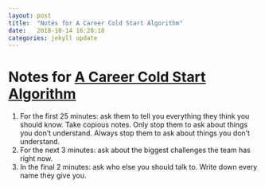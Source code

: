 ```yaml
---
layout: post
title:  "Notes for A Career Cold Start Algorithm"
date:   2018-10-14 16:20:18
categories: jekyll update
---
```


# Notes for [A Career Cold Start Algorithm][1]

1. For the first 25 minutes: ask them to tell you everything they think you
   should know. Take copious notes. Only stop them to ask about things you
   don’t understand. Always stop them to ask about things you don’t understand.
2. For the next 3 minutes: ask about the biggest challenges the team has right
   now.
3. In the final 2 minutes: ask who else you should talk to. Write down every
   name they give you.

[1]: https://web.archive.org/web/20180830174721/http://boz.com/articles/career-cold-start.html
